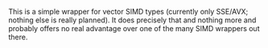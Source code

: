 This is a simple wrapper for vector SIMD types (currently only SSE/AVX; nothing else is really planned). It does precisely that and nothing more and probably offers no real advantage over one of the many SIMD wrappers out there.
